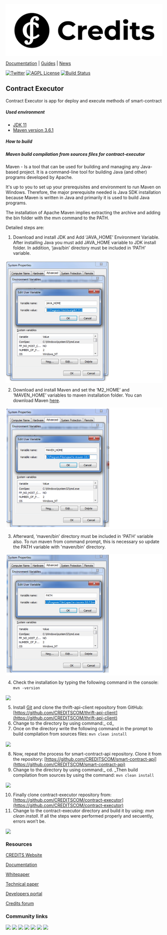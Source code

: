 <img src="https://raw.githubusercontent.com/CREDITSCOM/Documentation/master/Src/Logo_Credits_horizontal_black.png" align="center">

[Documentation](https://developers.credits.com/en/Articles/Platform) \|
[Guides](https://developers.credits.com/en/Articles/Guides) \|
[News](https://credits.com/en/Home/News)

[![Twitter](https://img.shields.io/twitter/follow/creditscom.svg?label=Follow&style=social)](https://twitter.com/intent/follow?screen_name=creditscom)
[![AGPL License](https://img.shields.io/github/license/CREDITSCOM/ewa.svg?color=green&style=plastic)](contract-executor/LICENSE)
[![Build Status](http://89.111.33.166:8080/buildStatus/icon?job=ewa&lastBuild)](http://89.111.33.166:8080/job/ewa//lastBuild/)

## Contract Executor
Contract Executor is app for deploy and execute methods of smart-contract


##### Used environment
- [JDK 11](https://openjdk.java.net/projects/jdk/11/)
- [Maven version 3.6.1](https://maven.apache.org/docs/3.6.1/release-notes.html) 

##### How to build
##### Maven build compilation from sources files for contract-executor

Maven - Is a tool that can be used for building and managing any Java-based project. It is a command-line tool for building Java (and other) programs developed by Apache.

It's up to you to set up your prerequisites and environment to run Maven on Windows. Therefore, the major prerequisite needed is Java SDK installation because Maven is written in Java and primarily it is used to build Java programs.

The installation of Apache Maven implies extracting the archive and adding the bin folder with the mvn command to the PATH.

Detailed steps are:



1. Download and install JDK and Add ‘JAVA_HOME’ Environment Variable. After installing Java you must add JAVA_HOME variable to JDK install folder. In addition, ‘java/bin’ directory must be included in ‘PATH’ variable.

    

<img src=".github/readme-images/ScreenJava1.jpg" align="center">


2. Download and install Maven and set the ‘M2_HOME’ and ‘MAVEN_HOME’ variables to maven installation folder. You can download Maven [here](https://maven.apache.org/download.cgi).

    

<img src=".github/readme-images/ScreenMaven1.png" align="center">



3. Afterward, ‘maven/bin’ directory must be included in ‘PATH’ variable also. To run maven from command prompt, this is necessary so update the PATH variable with 'maven/bin' directory. 

    

<img src=".github/readme-images/ScreenMavenBin2.jpg" align="center">



4. Check the installation by typing the following command in the console:
``` mvn -version```

    
<img src=".github/readme-images/console.jpg" align="center">



5. Install [Git](https://git-scm.com/download/win) and clone the thrift-api-client repository from GitHub: [https://github.com/CREDITSCOM/thrift-api-client](https://github.com/CREDITSCOM/thrift-api-client)
6. Change to the directory by using command:_ cd_
7. Once on the directory write the following command in the prompt to build compilation from sources files: 
```mvn clean install```



<img src=".github/readme-images/5.PNG" align="center">


8. Now, repeat the process for smart-contract-api repository. Clone it from the repository: [https://github.com/CREDITSCOM/smart-contract-api](https://github.com/CREDITSCOM/smart-contract-api)
9. Change to the directory by using command:_ cd. _Then build compilation from sources by using the command: 
```mvn clean install```

<img src=".github/readme-images/6.PNG" align="center">


10. Finally clone contract-executor repository from: [https://github.com/CREDITSCOM/contract-executor](https://github.com/CREDITSCOM/contract-executor)
11. Change to the contract-executor directory and build it by using: _mvn clean install_. If all the steps were performed properly and secuently, errors won’t be.

    

<img src=".github/readme-images/7.png" align="center">

<h3>Resources</h3>

<a href="https://credits.com//">CREDITS Website</a>

<a href="https://github.com/CREDITSCOM/DOCUMENTATION">Documentation</a>

<a href="https://credits.com/Content/Docs/TechnicalWhitePaperCREDITSEng.pdf">Whitepaper</a>

<a href="https://credits.com/Content/Docs/TechnicalPaperENG.pdf">Technical paper</a>

<a href="https://developers.credits.com/">Developers portal</a>

<a href="http://forum.credits.com/">Credits forum</a>
<h3>Community links</h3>
   <a href="https://t.me/creditscom"><img src ="https://simpleicons.org/icons/telegram.svg" height=40 widht=40 ></a>
   <a href="https://twitter.com/creditscom"><img src ="https://simpleicons.org/icons/twitter.svg" height=40 widht=40 ></a>
   <a href="https://www.reddit.com/r/CreditsOfficial/"><img src ="https://simpleicons.org/icons/reddit.svg" height=40 widht=40></a> 
   <a href="https://medium.com/@credits"><img src="https://simpleicons.org/icons/medium.svg" height=40 widht=40></a>
   <a href="https://www.instagram.com/credits_com/"><img src="https://simpleicons.org/icons/facebook.svg" height=40 widht=40></a>
   <a href="https://www.facebook.com/creditscom"><img src="https://simpleicons.org/icons/instagram.svg" height=40 widht=40></a>
   <a href="https://www.youtube.com/channel/UC7kjX_jgauCqmf_a4fqLGOQ"><img src="https://simpleicons.org/icons/youtube.svg" height=40 widht=40></a>
